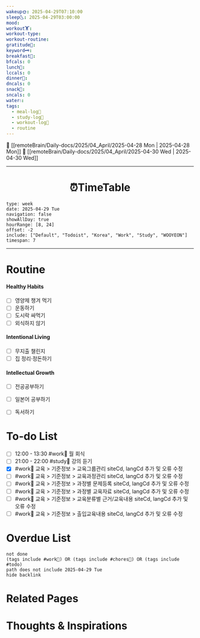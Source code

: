 ```yaml
---
wakeup🌞: 2025-04-29T07:10:00
sleep🌜: 2025-04-29T03:00:00
mood: 
workout🏋️: 
workout-type: 
workout-routine: 
gratitude🙏: 
keyword🗝️: 
breakfast🍳: 
bfcals: 0
lunch🍚: 
lccals: 0
dinner🥗: 
dncals: 0
snack🍬: 
sncals: 0
water💧: 
tags:
  - meal-log📝
  - study-log📓
  - workout-log💪
  - routine
---
```


🔺 [[remoteBrain/Daily-docs/2025/04_April/2025-04-28 Mon | 2025-04-28 Mon]]
🔻 [[remoteBrain/Daily-docs/2025/04_April/2025-04-30 Wed | 2025-04-30 Wed]]
___
<h1> <center>⏰TimeTable </center> </h1>

```gEvent
type: week
date: 2025-04-29 Tue
navigation: false
showAllDay: true
hourRange: [8, 24]
offset: -2
include: ["Default", "Todoist", "Korea", "Work", "Study", "WOOYEON"]
timespan: 7
```

--- 


# Routine 

####  Healthy Habits
- [ ] 영양제 챙겨 먹기
- [ ] 운동하기
- [ ] 도시락 싸먹기 
- [ ] 외식하지 않기 

####  Intentional Living 
- [ ] 무지출 챌린지 
- [ ] 집 정리·정돈하기

#### Intellectual Growth
- [ ] 전공공부하기
- [ ] 일본어 공부하기
- [ ] 독서하기



# To-do List

- [ ] 12:00 - 13:30 #work💼 월 회식
- [ ] 21:00 - 22:00 #study📓 강의 듣기
- [x] #work💼 교육 > 기준정보 > 교육그룹관리 siteCd, langCd 추가 및 오류 수정
- [ ] #work💼 교육 > 기준정보 > 교육과정관리 siteCd, langCd 추가 및 오류 수정 
- [ ] #work💼 교육 > 기준정보 > 과정별 문제등록 siteCd, langCd 추가 및 오류 수정 
- [ ] #work💼 교육 > 기준정보 > 과정별 교육자료 siteCd, langCd 추가 및 오류 수정 
- [ ] #work💼 교육 > 기준정보 > 교육분류별 근거/교육내용 siteCd, langCd 추가 및 오류 수정 
- [ ] #work💼 교육 > 기준정보 > 출입교육내용 siteCd, langCd 추가 및 오류 수정 

# Overdue List
```tasks
not done
(tags include #work💼) OR (tags include #chores🧺) OR (tags include #todo)
path does not include 2025-04-29 Tue
hide backlink
```

# Related Pages



# Thoughts & Inspirations

